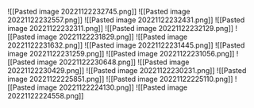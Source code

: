 ![[Pasted image 20221122232745.png]]
![[Pasted image 20221122232557.png]]
![[Pasted image 20221122232431.png]]
![[Pasted image 20221122232311.png]]
![[Pasted image 20221122232129.png]]
![[Pasted image 20221122231829.png]]
![[Pasted image 20221122231632.png]]
![[Pasted image 20221122231445.png]]
![[Pasted image 20221122231259.png]]
![[Pasted image 20221122231056.png]]
![[Pasted image 20221122230648.png]]
![[Pasted image 20221122230429.png]]
![[Pasted image 20221122230231.png]]
![[Pasted image 20221122225851.png]]
![[Pasted image 20221122225110.png]]
![[Pasted image 20221122224130.png]]
![[Pasted image 20221122224558.png]]
